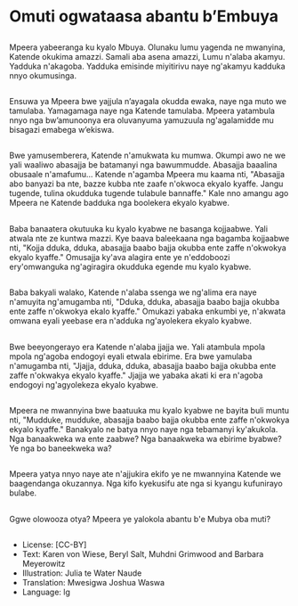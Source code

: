 # Omuti ogwataasa abantu b’Embuya

##
Mpeera yabeeranga ku kyalo Mbuya. Olunaku lumu yagenda ne
mwanyina, Katende okukima amazzi. Samali aba asena amazzi,
Lumu n'alaba akamyu. Yadduka n'akagoba. Yadduka emisinde
miyitirivu naye ng'akamyu kadduka nnyo okumusinga.

##

##
Ensuwa ya Mpeera bwe yajjula n’ayagala okudda ewaka, naye nga
muto we tamulaba. Yamagamaga naye nga Katende tamulaba.
Mpeera yatambula nnyo nga bw’amunoonya era oluvanyuma
yamuzuula ng'agalamidde mu bisagazi emabega w’ekiswa.

##

##
Bwe yamusemberera, Katende n'amukwata ku mumwa. Okumpi
awo ne we yali waaliwo abasajja be batamanyi nga bawummudde.
Abasajja baaalina obusaale n'amafumu... Katende n'agamba
Mpeera mu kaama nti, "Abasajja abo banyazi ba nte, bazze kubba
nte zaafe n'okwoca ekyalo kyaffe. Jangu tugende, tulina okudduka
tugende tulabule bannaffe." Kale nno amangu ago Mpeera ne
Katende badduka nga boolekera ekyalo kyabwe.

##
Baba banaatera okutuuka ku kyalo kyabwe ne basanga kojjaabwe.
Yali atwala nte ze kuntwa mazzi. Kye baava baleekaana nga
bagamba kojjaabwe nti, "Kojja dduka, dduka, abasajja baabo bajja
okubba ente zaffe n'okwokya ekyalo kyaffe." Omusajja ky'ava
alagira ente ye n'eddoboozi ery'omwanguka ng'agiragira okudduka
egende mu kyalo kyabwe.

##

##
Baba bakyali walako, Katende n'alaba ssenga we ng'alima era
naye n'amuyita ng'amugamba nti, "Dduka, dduka, abasajja baabo
bajja okubba ente zaffe n'okwokya ekalo kyaffe." Omukazi yabaka
enkumbi ye, n'akwata omwana eyali yeebase era n'adduka
ng'ayolekera ekyalo kyabwe.

##

##
Bwe beeyongerayo era Katende n'alaba jjajja we. Yali atambula
mpola mpola ng'agoba endogoyi eyali etwala ebirime. Era bwe
yamulaba n'amugamba nti, "Jjajja, dduka, dduka, abasajja baabo
bajja okubba ente zaffe n'okwakya ekyalo kyaffe." Jjajja we yabaka
akati ki era n'agoba endogoyi ng'agyolekeza ekyalo kyabwe.

##
Mpeera ne mwannyina bwe baatuuka mu kyalo kyabwe ne bayita
buli muntu nti, "Mudduke, mudduke, abasajja baabo bajja okubba
ente zaffe n'okwokya ekyalo kyaffe."
Banakyalo ne batya nnyo naye nga tebamanyi ky'akukola.
Nga banaakweka wa ente zaabwe?
Nga banaakweka wa ebirime byabwe?
Ye nga bo baneekweka wa?

##

##
Mpeera yatya nnyo naye ate n'ajjukira ekifo ye ne mwannyina
Katende we baagendanga okuzannya. Nga kifo kyekusifu ate nga
si kyangu kufunirayo bulabe.

##

##
Ggwe olowooza otya?
Mpeera ye yalokola abantu b'e
Mubya oba muti?

##
* License: [CC-BY]
* Text: Karen von Wiese, Beryl Salt, Muhdni Grimwood
and Barbara Meyerowitz
* Illustration: Julia te Water Naude
* Translation: Mwesigwa Joshua Waswa
* Language: lg
